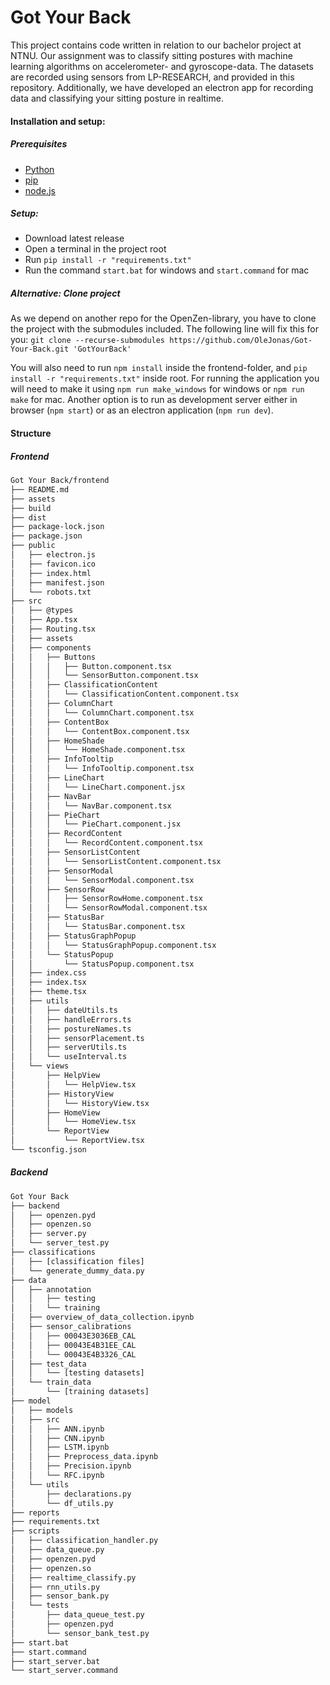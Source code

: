 # Got Your Back

This project contains code written in relation to our bachelor project at NTNU. Our assignment was to classify sitting postures with machine learning algorithms on accelerometer- and gyroscope-data. The datasets are recorded using sensors from LP-RESEARCH, and provided in this repository. Additionally, we have developed an electron app for recording data and classifying your sitting posture in realtime.

#### Installation and setup:

##### Prerequisites
* [Python](https://www.python.org/downloads/)
* [pip](https://pip.pypa.io/en/stable/installing/)
* [node.js](https://nodejs.org/en/download/7.2)

##### Setup:
* Download latest release
* Open a terminal in the project root
* Run `pip install -r "requirements.txt"`
* Run the command `start.bat` for windows and `start.command` for mac

##### Alternative: Clone project
As we depend on another repo for the OpenZen-library, you have to clone the project with the submodules included. The following line will fix this for you:
`git clone --recurse-submodules https://github.com/OleJonas/Got-Your-Back.git 'GotYourBack'`

You will also need to run `npm install` inside the frontend-folder, and `pip install -r "requirements.txt"` inside root. For running the application you will need to make it using `npm run make_windows` for windows or `npm run make` for mac. Another option is to run as development server either in browser (`npm start`) or as an electron application (`npm run dev`).

#### Structure

##### Frontend

```bash
Got Your Back/frontend
├── README.md
├── assets
├── build
├── dist
├── package-lock.json
├── package.json
├── public
│   ├── electron.js
│   ├── favicon.ico
│   ├── index.html
│   ├── manifest.json
│   └── robots.txt
├── src
│   ├── @types
│   ├── App.tsx
│   ├── Routing.tsx
│   ├── assets
│   ├── components
│   │   ├── Buttons
│   │   │   ├── Button.component.tsx
│   │   │   └── SensorButton.component.tsx
│   │   ├── ClassificationContent
│   │   │   └── ClassificationContent.component.tsx
│   │   ├── ColumnChart
│   │   │   └── ColumnChart.component.tsx
│   │   ├── ContentBox
│   │   │   └── ContentBox.component.tsx
│   │   ├── HomeShade
│   │   │   └── HomeShade.component.tsx
│   │   ├── InfoTooltip
│   │   │   └── InfoTooltip.component.tsx
│   │   ├── LineChart
│   │   │   └── LineChart.component.jsx
│   │   ├── NavBar
│   │   │   └── NavBar.component.tsx
│   │   ├── PieChart
│   │   │   └── PieChart.component.jsx
│   │   ├── RecordContent
│   │   │   └── RecordContent.component.tsx
│   │   ├── SensorListContent
│   │   │   └── SensorListContent.component.tsx
│   │   ├── SensorModal
│   │   │   └── SensorModal.component.tsx
│   │   ├── SensorRow
│   │   │   ├── SensorRowHome.component.tsx
│   │   │   └── SensorRowModal.component.tsx
│   │   ├── StatusBar
│   │   │   └── StatusBar.component.tsx
│   │   ├── StatusGraphPopup
│   │   │   └── StatusGraphPopup.component.tsx
│   │   └── StatusPopup
│   │       └── StatusPopup.component.tsx
│   ├── index.css
│   ├── index.tsx
│   ├── theme.tsx
│   ├── utils
│   │   ├── dateUtils.ts
│   │   ├── handleErrors.ts
│   │   ├── postureNames.ts
│   │   ├── sensorPlacement.ts
│   │   ├── serverUtils.ts
│   │   └── useInterval.ts
│   └── views
│       ├── HelpView
│       │   └── HelpView.tsx
│       ├── HistoryView
│       │   └── HistoryView.tsx
│       ├── HomeView
│       │   └── HomeView.tsx
│       └── ReportView
│           └── ReportView.tsx
└── tsconfig.json
```

##### Backend

```bash
Got Your Back
├── backend
│   ├── openzen.pyd
│   ├── openzen.so
│   ├── server.py
│   └── server_test.py
├── classifications
│   ├── [classification files]
│   └── generate_dummy_data.py
├── data
│   ├── annotation
│   │   ├── testing
│   │   └── training
│   ├── overview_of_data_collection.ipynb
│   ├── sensor_calibrations
│   │   ├── 00043E3036EB_CAL
│   │   ├── 00043E4B31EE_CAL
│   │   └── 00043E4B3326_CAL
│   ├── test_data
│   │   └── [testing datasets]
│   └── train_data
│       └── [training datasets]
├── model
│   ├── models
│   ├── src
│   │   ├── ANN.ipynb
│   │   ├── CNN.ipynb
│   │   ├── LSTM.ipynb
│   │   ├── Preprocess_data.ipynb
│   │   ├── Precision.ipynb
│   │   └── RFC.ipynb
│   └── utils
│       ├── declarations.py
│       └── df_utils.py
├── reports
├── requirements.txt
├── scripts
│   ├── classification_handler.py
│   ├── data_queue.py
│   ├── openzen.pyd
│   ├── openzen.so
│   ├── realtime_classify.py
│   ├── rnn_utils.py
│   ├── sensor_bank.py
│   └── tests
│       ├── data_queue_test.py
│       ├── openzen.pyd
│       └── sensor_bank_test.py
├── start.bat
├── start.command
├── start_server.bat
└── start_server.command
```
